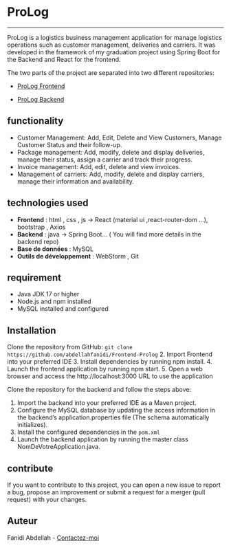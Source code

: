 # ProLog
___
ProLog is a logistics business management application for
manage logistics operations such as customer management,
deliveries and carriers. It was developed in
the framework of my graduation project using Spring Boot for the Backend
and React for the frontend.

The two parts of the project are separated into two different repositories:

* [ProLog Frontend](https://github.com/abdellahfanidi/prolog-frontend)

* [ProLog Backend](https://github.com/ouzlimnadir/prolog-backend)

## functionality

- Customer Management: Add, Edit, Delete and View Customers, Manage Customer Status
  and their follow-up.
- Package management: Add, modify, delete and display deliveries, manage their status, assign a carrier and track their progress.
- Invoice management: Add, edit, delete and view invoices.
- Management of carriers: Add, modify, delete and display carriers,
  manage their information and availability.

## technologies used

- **Frontend** : html , css , js -> React (material ui ,react-router-dom ...), bootstrap , Axios
- **Backend** : java -> Spring Boot... ( You will find more details in the backend repo)
- **Base de données** : MySQL
- **Outils de développement** : WebStorm , Git

## requirement

- Java JDK 17 or higher
- Node.js and npm installed
- MySQL installed and configured

## Installation

Clone the repository from GitHub: `git clone https://github.com/abdellahfanidi/Frontend-Prolog`
2. Import Frontend into your preferred IDE
3.  Install dependencies by running npm install.
4. Launch the frontend application by running npm start.
5. Open a web browser and access the http://localhost:3000 URL to use the application

Clone the repository for the backend and follow the steps above:
1. Import the backend into your preferred IDE as a Maven project.
2. Configure the MySQL database by updating the access information in the backend’s application.properties file (The schema automatically initializes).
3. Install the configured dependencies in the `pom.xml`
4. Launch the backend application by running the master class NomDeVotreApplication.java.




## contribute

If you want to contribute to this project, you can open a new issue to report a bug, propose an improvement or submit a request for a merger (pull request) with your changes.

## Auteur

Fanidi Abdellah  - [Contactez-moi](mailto:abdellahfanidiyt@gmail.com)
